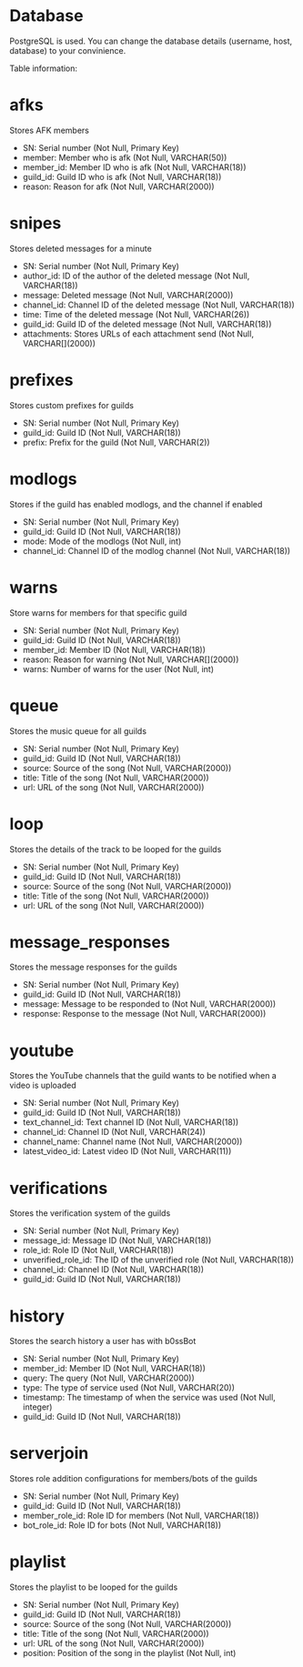 # Database 
PostgreSQL is used. You can change the database details (username, host, database) to your convinience. 

Table information:

# afks 
Stores AFK members
+ SN: Serial number (Not Null, Primary Key)
+ member: Member who is afk (Not Null, VARCHAR(50))
+ member_id: Member ID who is afk (Not Null, VARCHAR(18))
+ guild_id: Guild ID who is afk (Not Null, VARCHAR(18))
+ reason: Reason for afk (Not Null, VARCHAR(2000))

# snipes
Stores deleted messages for a minute
+ SN: Serial number (Not Null, Primary Key)
+ author_id: ID of the author of the deleted message (Not Null, VARCHAR(18))
+ message: Deleted message (Not Null, VARCHAR(2000))
+ channel_id: Channel ID of the deleted message (Not Null, VARCHAR(18))
+ time: Time of the deleted message (Not Null, VARCHAR(26))
+ guild_id: Guild ID of the deleted message (Not Null, VARCHAR(18))
+ attachments: Stores URLs of each attachment send (Not Null, VARCHAR\[](2000))

# prefixes
Stores custom prefixes for guilds
+ SN: Serial number (Not Null, Primary Key)
+ guild_id: Guild ID (Not Null, VARCHAR(18))
+ prefix: Prefix for the guild (Not Null, VARCHAR(2))

# modlogs
Stores if the guild has enabled modlogs, and the channel if enabled
+ SN: Serial number (Not Null, Primary Key)
+ guild_id: Guild ID (Not Null, VARCHAR(18))
+ mode: Mode of the modlogs (Not Null, int)
+ channel_id: Channel ID of the modlog channel (Not Null, VARCHAR(18))

# warns
Store warns for members for that specific guild
+ SN: Serial number (Not Null, Primary Key)
+ guild_id: Guild ID (Not Null, VARCHAR(18))
+ member_id: Member ID (Not Null, VARCHAR(18))
+ reason: Reason for warning (Not Null, VARCHAR\[](2000))
+ warns: Number of warns for the user (Not Null, int)

# queue
Stores the music queue for all guilds
+ SN: Serial number (Not Null, Primary Key)
+ guild_id: Guild ID (Not Null, VARCHAR(18))
+ source: Source of the song (Not Null, VARCHAR(2000))
+ title: Title of the song (Not Null, VARCHAR(2000))
+ url: URL of the song (Not Null, VARCHAR(2000))

# loop
Stores the details of the track to be looped for the guilds
+ SN: Serial number (Not Null, Primary Key)
+ guild_id: Guild ID (Not Null, VARCHAR(18))
+ source: Source of the song (Not Null, VARCHAR(2000))
+ title: Title of the song (Not Null, VARCHAR(2000))
+ url: URL of the song (Not Null, VARCHAR(2000))

# message_responses
Stores the message responses for the guilds
+ SN: Serial number (Not Null, Primary Key)
+ guild_id: Guild ID (Not Null, VARCHAR(18))
+ message: Message to be responded to (Not Null, VARCHAR(2000))
+ response: Response to the message (Not Null, VARCHAR(2000))

# youtube
Stores the YouTube channels that the guild wants to be notified when a video is uploaded
+ SN: Serial number (Not Null, Primary Key)
+ guild_id: Guild ID (Not Null, VARCHAR(18))
+ text_channel_id: Text channel ID (Not Null, VARCHAR(18))
+ channel_id: Channel ID (Not Null, VARCHAR(24))
+ channel_name: Channel name (Not Null, VARCHAR(2000))
+ latest_video_id: Latest video ID (Not Null, VARCHAR(11))

# verifications
Stores the verification system of the guilds
+ SN: Serial number (Not Null, Primary Key)
+ message_id: Message ID (Not Null, VARCHAR(18))
+ role_id: Role ID (Not Null, VARCHAR(18))
+ unverified_role_id: The ID of the unverified role (Not Null, VARCHAR(18))
+ channel_id: Channel ID (Not Null, VARCHAR(18))
+ guild_id: Guild ID (Not Null, VARCHAR(18))

# history
Stores the search history a user has with b0ssBot
+ SN: Serial number (Not Null, Primary Key)
+ member_id: Member ID (Not Null, VARCHAR(18))
+ query: The query (Not Null, VARCHAR(2000))
+ type: The type of service used  (Not Null, VARCHAR(20))
+ timestamp: The timestamp of when the service was used (Not Null, integer)
+ guild_id: Guild ID (Not Null, VARCHAR(18))

# serverjoin
Stores role addition configurations for members/bots of the guilds
+ SN: Serial number (Not Null, Primary Key)
+ guild_id: Guild ID (Not Null, VARCHAR(18))
+ member_role_id: Role ID for members (Not Null, VARCHAR(18))
+ bot_role_id: Role ID for bots (Not Null, VARCHAR(18))

# playlist
Stores the playlist to be looped for the guilds
+ SN: Serial number (Not Null, Primary Key)
+ guild_id: Guild ID (Not Null, VARCHAR(18))
+ source: Source of the song (Not Null, VARCHAR(2000))
+ title: Title of the song (Not Null, VARCHAR(2000))
+ url: URL of the song (Not Null, VARCHAR(2000))
+ position: Position of the song in the playlist (Not Null, int)
